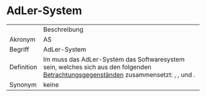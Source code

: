 # AdLer-System




<table>
    <tr>
        <td></td>
        <td>Beschreibung</td>
    </tr>
    <tr>
        <td>Akronym</td>
        <td>AS</td>
    </tr>
    <tr>
        <td>Begriff</td>
        <td>AdLer-System</td>
    </tr>
    <tr>
        <td>Definition</td>
        <td>Im <a href="AdLer-Projekt-GE.md"></a> muss das AdLer-System das Softwaresystem sein,
            welches sich aus den folgenden <a href="Betrachtungsgegenstand.md">Betrachtungsgegenständen</a> 
            zusammensetzt:
            <a href="Autorentool.md"></a>, 
            <a href="Engine.md"></a>,
            <a href="Plugin.md"></a>
            und 
            <a href="Backend.md"></a>.</td>
    </tr>
   <tr>
        <td>Synonym</td>
        <td>keine</td>
    </tr>
</table>
